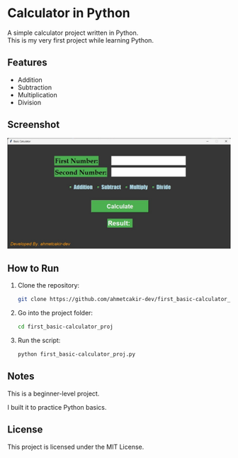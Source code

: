 # Calculator in Python

A simple calculator project written in Python.  
This is my very first project while learning Python.  

## Features
- Addition  
- Subtraction  
- Multiplication  
- Division  

## Screenshot
![Calculator Screenshot](assets/screenshot.jpg)

## How to Run

1. Clone the repository:
   ```bash
   git clone https://github.com/ahmetcakir-dev/first_basic-calculator_proj.git

2. Go into the project folder:
   ```bash
   cd first_basic-calculator_proj

3. Run the script:
   ```bash
   python first_basic-calculator_proj.py

## Notes

This is a beginner-level project.

I built it to practice Python basics.


## License

This project is licensed under the MIT License.
